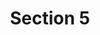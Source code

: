 ---
layout: default
title: Section 5
subtitle: 
parent: 汉代之后
nav_order: 6
has_children: true
zh_cn: 标志定义
---
